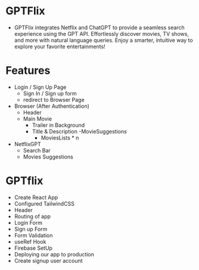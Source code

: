 # GPTFlix

- GPTFlix integrates Netflix and ChatGPT to provide a seamless search experience using the GPT API. Effortlessly discover movies, TV shows, and more with natural language queries. Enjoy a smarter, intuitive way to explore your favorite entertainments!

# Features
- Login / Sign Up Page
    - Sign In / Sign up form
    - redirect to Browser Page
- Browser (After Authentication)
    - Header
    - Main Movie
        - Trailer in Background
        - Title & Description
        -MovieSuggestions
            - MoviesLists * n
- NetflixGPT
    - Search Bar
    - Movies Suggestions


# GPTflix 

- Create React App
- Configured TailwindCSS
- Header
- Routing of app
- Login Form
- Sign up Form
- Form Validation
- useRef Hook
- Firebase SetUp
- Deploying our app to production
- Create signup user account
